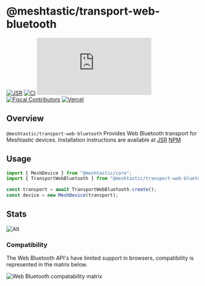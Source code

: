 # @meshtastic/transport-web-bluetooth

[![JSR](https://jsr.io/badges/@meshtastic/transport-web-bluetooth)](https://jsr.io/@meshtastic/transport-web-bluetooth)
[![CI](https://img.shields.io/github/actions/workflow/status/meshtastic/js/ci.yml?branch=master&label=actions&logo=github&color=yellow)](https://github.com/meshtastic/js/actions/workflows/ci.yml)
[![CLA assistant](https://cla-assistant.io/readme/badge/meshtastic/meshtastic.js)](https://cla-assistant.io/meshtastic/meshtastic.js)
[![Fiscal Contributors](https://opencollective.com/meshtastic/tiers/badge.svg?label=Fiscal%20Contributors&color=deeppink)](https://opencollective.com/meshtastic/)
[![Vercel](https://img.shields.io/static/v1?label=Powered%20by&message=Vercel&style=flat&logo=vercel&color=000000)](https://vercel.com?utm_source=meshtastic&utm_campaign=oss)

## Overview

`@meshtastic/transport-web-bluetooth` Provides Web Bluetooth transport for
Meshtastic devices. Installation instructions are available at
[JSR](https://jsr.io/@meshtastic/transport-web-bluetooth)
[NPM](https://www.npmjs.com/org/meshtastic/transport-web-bluetooth)

## Usage

```ts
import { MeshDevice } from "@meshtastic/core";
import { TransportWebBluetooth } from "@meshtastic/transport-web-bluetooth";

const transport = await TransportWebBluetooth.create();
const device = new MeshDevice(transport);
```

## Stats

![Alt](https://repobeats.axiom.co/api/embed/5330641586e92a2ec84676fedb98f6d4a7b25d69.svg "Repobeats analytics image")

### Compatibility

The Web Bluetooth API's have limited support in browsers, compatibility is
represented in the matrix below.

![Web Bluetooth compatability matrix](https://caniuse.bitsofco.de/image/web-bluetooth.png)
